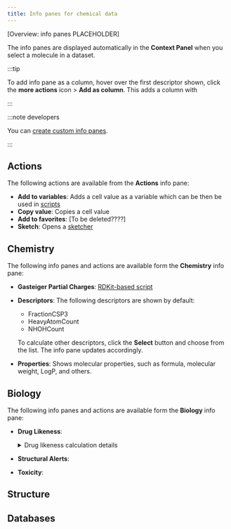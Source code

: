 ```yaml
---
title: Info panes for chemical data
---
```


[Overview: info panes PLACEHOLDER]

The info panes are displayed automatically in the **Context Panel** when you select a molecule in a dataset.

:::tip

To add info pane as a column, hover over the first descriptor shown, click the **more actions** icon > **Add as column**. This adds a column with

:::

:::note developers

You can [create custom info panes](../../../../../develop/how-to/add-info-panel.md).

:::

## Actions

The following actions are available from the **Actions** info pane:

* **Add to variables**: Adds a cell value as a variable which can be then be used in [scripts](../../../../../compute/scripting.md)
* **Copy value**: Copies a cell value
* **Add to favorites**: [To be deleted????]
* **Sketch**: Opens a [sketcher](../chem.md)

## Chemistry

The following info panes and actions are available form the **Chemistry** info pane:

* **Gasteiger Partial Charges**: [RDKit-based script](https://dev.datagrok.ai/script/7acf813d-4f65-51f2-bc3f-503cde26c460)
* **Descriptors**: The following descriptors are shown by default:
  * FractionCSP3
  * HeavyAtomCount
  * NHOHCount

  To calculate other descriptors, click the **Select** button and choose from the list. The info pane updates accordingly.
* **Properties**: Shows molecular properties, such as formula, molecular weight, LogP, and others.

## Biology

The following info panes and actions are available form the **Biology** info pane:

* **Drug Likeness**:
  
  <details>
  <summary> Drug likeness calculation details </summary>
  
  The approach for druglikeness calculation involves a list of substructure fragments with associated druglikeness scores, which are used to determine the druglikeness score of a molecule by summing up the scores of the fragments present in the molecule and dividing it by the square root of the number of fragments. The frequency of each fragment in traded drugs and non-drug-like compounds is used to eliminate redundant fragments, and then the druglikeness score is calculated by comparing the frequency of the fragment in traded drugs to non-drug-like compounds. 

  `d = sum(Vi)/sqrt(n)`

  You can find more information about this method on the [Open Molecules website](https://openmolecules.org/properties/properties.html#druglikeness).

  </details>

* **Structural Alerts**:
* **Toxicity**:

## Structure

## Databases
